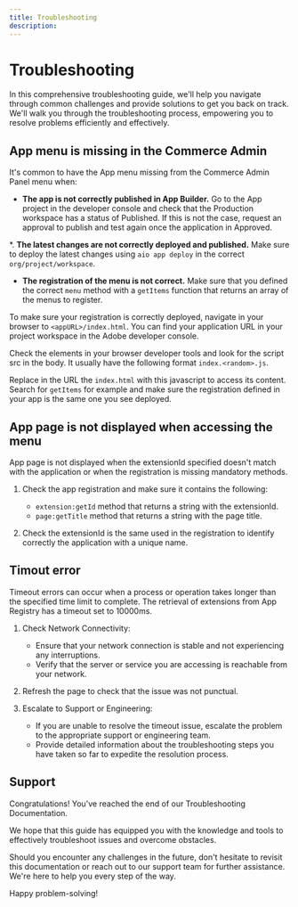 ```yaml
---
title: Troubleshooting
description: 
---
```


# Troubleshooting

In this comprehensive troubleshooting guide, we'll help you navigate through common challenges and provide solutions to get you back on track. We'll walk you through the troubleshooting process, empowering you to resolve problems efficiently and effectively.

## App menu is missing in the Commerce Admin

It's common to have the App menu missing from the Commerce Admin Panel menu when:

*  **The app is not correctly published in App Builder.** Go to the App project in the developer console and check that the Production workspace has a status of Published. If this is not the case, request an approval to publish and test again once the application in Approved. 

*. **The latest changes are not correctly deployed and published.** Make sure to deploy the latest changes using `aio app deploy` in the correct `org/project/workspace`.

*  **The registration of the menu is not correct.** Make sure that you defined the correct `menu` method with a `getItems` function that returns an array of the menus to register. 

To make sure your registration is correctly deployed, navigate in your browser to `<appURL>/index.html`. You can find your application URL in your project workspace in the Adobe developer console. 

Check the elements in your browser developer tools and look for the script src in the body. It usually have the following format `index.<random>.js`. 

Replace in the URL the `index.html` with this javascript to access its content. Search for `getItems` for example and make sure the registration defined in your app is the same one you see deployed. 

## App page is not displayed when accessing the menu

App page is not displayed when the extensionId specified doesn't match with the application or when the registration is missing mandatory methods. 

1. Check the app registration and make sure it contains the following:
	
	- `extension:getId` method that returns a string with the extensionId. 
	- `page:getTitle` method that returns a string with the page title.

2. Check the extensionId is the same used in the registration to identify correctly the application with a unique name. 

## Timout error

Timeout errors can occur when a process or operation takes longer than the specified time limit to complete. The retrieval of extensions from App Registry has a timeout set to 10000ms.

1. Check Network Connectivity:

	- Ensure that your network connection is stable and not experiencing any interruptions.
   *  Verify that the server or service you are accessing is reachable from your network.

2. Refresh the page to check that the issue was not punctual. 

3. Escalate to Support or Engineering:

   *  If you are unable to resolve the timeout issue, escalate the problem to the appropriate support or engineering team.
   *  Provide detailed information about the troubleshooting steps you have taken so far to expedite the resolution process.

## Support

Congratulations! You've reached the end of our Troubleshooting Documentation.

We hope that this guide has equipped you with the knowledge and tools to effectively troubleshoot issues and overcome obstacles. 

Should you encounter any challenges in the future, don't hesitate to revisit this documentation or reach out to our support team for further assistance. We're here to help you every step of the way.

Happy problem-solving!
